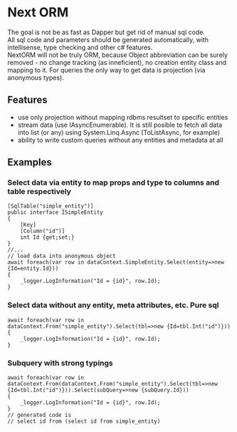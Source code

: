# Next ORM
The goal is not be as fast as Dapper but get rid of manual sql code.\
All sql code and parameters should be generated automatically, with intellisense, type checking and other c# features.\
NextORM will not be truly ORM, because Object abbreviation can be surely removed - no change tracking (as inneficient), no creation entity class and mapping to it. For queries the only way to get data is projection (via anonymous types). 
## Features
* use only projection without mapping rdbms resultset to specific entities
* stream data (use IAsyncEnumerable). It is still posible to fetch all data into list (or any) using System.Linq.Async (ToListAsync, for example)
* ability to write custom queries without any entities and metadata at all 
## Examples
### Select data via entity to map props and type to columns and table respectively
    [SqlTable("simple_entity")]
    public interface ISimpleEntity
    {
        [Key]
        [Column("id")]
        int Id {get;set;}
    }
    //...
    // load data into anonymous object
    await foreach(var row in dataContext.SimpleEntity.Select(entity=>new {Id=entity.Id}))
    {
        _logger.LogInformation("Id = {id}", row.Id);
    }
### Select data without any entity, meta attributes, etc. Pure sql
    await foreach(var row in dataContext.From("simple_entity").Select(tbl=>new {Id=tbl.Int("id")}))
    {
        _logger.LogInformation("Id = {id}", row.Id);
    }
### Subquery with strong typings
    await foreach(var row in dataContext.From(dataContext.From("simple_entity").Select(tbl=>new {Id=tbl.Int("id")})).Select(subQuery=>new {subQuery.Id}))
    {
        _logger.LogInformation("Id = {id}", row.Id);
    }
    // generated code is 
    // select id from (select id from simple_entity)